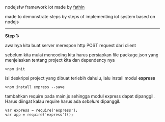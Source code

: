 nodejsfw framework iot made by [fathin](about.me/fathinluqman)

made to demonstrate steps by steps of implementing iot system based on nodejs

--------

**Step 1:**

awalnya kita buat server merespon http POST request dari client


sebelum kita mulai mencoding kita harus persiapkan file package.json yang menjelaskan tentang project kita dan dependency nya

```
>npm init
```
isi deskripsi project yang dibuat terlebih dahulu, lalu install modul **express**

```
>npm install express --save
```

tambahkan require pada main.js
sehingga modul express dapat dipanggil. Harus diingat kalau require harus ada *sebelum* dipanggil. 
```
var express = require('express');
var app = require('express')();
```
